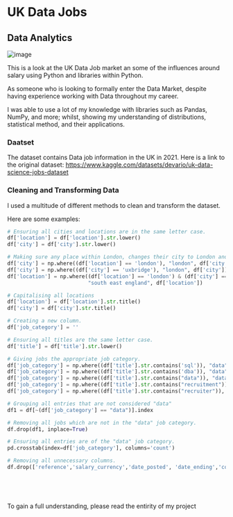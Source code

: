 # UK Data Jobs

## Data Analytics

![image](https://github.com/Taharqua/UK_Data_Jobs/assets/56850203/30689b8c-6de3-4a5a-8e4c-3a2000e3eebd)

This is a look at the UK Data Job market an some of the influences around salary using Python and libraries within Python.

As someone who is looking to formally enter the Data Market, despite having experience working with Data throughout my career.

I was able to use a lot of my knowledge with libraries such as Pandas, NumPy, and more; whilst, showing my understanding of distributions, statistical method, and their applications.

### Daatset

The dataset contains Data job information in the UK in 2021. 
Here is a link to the original dataset: https://www.kaggle.com/datasets/devario/uk-data-science-jobs-dataset

### Cleaning and Transforming Data

I used a multitude of different methods to clean and transform the dataset.

Here are some examples:

```python
# Ensuring all cities and locations are in the same letter case.
df['location'] = df['location'].str.lower()
df['city'] = df['city'].str.lower()

# Making sure any place within London, changes their city to London and Location to South East England.
df['city'] = np.where((df['location'] == 'london'), "london", df['city'])
df['city'] = np.where((df['city'] == 'uxbridge'), "london", df['city'])
df['location'] = np.where((df['location'] == 'london') & (df['city'] == 'london'),
                          "south east england", df['location'])

# Capitalising all locations
df['location'] = df['location'].str.title()
df['city'] = df['city'].str.title()
```

```python
# Creating a new column.
df['job_category'] = ''

# Ensuring all titles are the same letter case.
df['title'] = df['title'].str.lower()

# Giving jobs the appropriate job category.
df['job_category'] = np.where((df['title'].str.contains('sql')), "data", df['job_category'])
df['job_category'] = np.where((df['title'].str.contains('dba')), "data", df['job_category'])
df['job_category'] = np.where((df['title'].str.contains("data")), "data", df['job_category'])
df['job_category'] = np.where((df['title'].str.contains("recruitment")), "recruitment", df['job_category'])
df['job_category'] = np.where((df['title'].str.contains("recruiter")), "recruitment", df['job_category'])

# Grouping all entries that are not considered "data"
df1 = df[~(df['job_category'] == "data")].index

# Removing all jobs which are not in the "data" job category.
df.drop(df1, inplace=True)

# Ensuring all entries are of the "data" job category.
pd.crosstab(index=df['job_category'], columns='count')
```

```python
# Removing all unnecessary columns.
df.drop(['reference','salary_currency','date_posted', 'date_ending','country','salary_frequency', 'salary_min', 'salary_max'], axis=1, inplace=True)
```

##

```python

```
```python

```

##

To gain a full understanding, please read the entirity of my project

